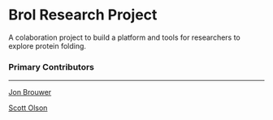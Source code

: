 # Brol Research Project

A colaboration project to build a platform and tools for researchers to explore protein folding.




### Primary Contributors
---

[Jon Brouwer](https://github.com/jbrouw2)

[Scott Olson](https://github.com/Scott-Olson)


